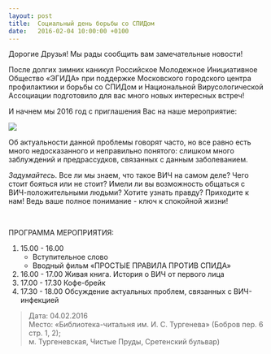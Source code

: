 ```yaml
---
layout: post
title:  Социальный день борьбы со СПИДом
date:   2016-02-04 10:00:00 +0100
---
```


Дорогие Друзья! Мы рады сообщить вам замечательные новости!

После долгих зимних каникул Российское Молодежное Инициативное Общество «ЭГИДА» при поддержке Московского городского центра профилактики и борьбы со СПИДом и Национальной Вирусологической Ассоциации подготовило для вас много новых интересных встреч! 

И начнем мы 2016 год с приглашения Вас на наше мероприятие:

![](https://dl.dropboxusercontent.com/u/3599809/egida/news/2016/02/04/poster.jpg)

Об актуальности данной проблемы говорят часто, но все равно есть много недосказанного и неправильно понятого: слишком много заблуждений и предрассудков, связанных с данным заболеванием. 

*Задумайтесь*. Все ли мы знаем, что такое ВИЧ на самом деле? Чего стоит бояться или не стоит? Имели ли вы возможность общаться с ВИЧ-положительными людьми? Хотите узнать правду? Приходите к нам! Ведь ваше полное понимание - ключ к спокойной жизни!

<!--more--> 

ПРОГРАММА МЕРОПРИЯТИЯ:

1. 15.00 - 16.00 
    * Вступительное слово
    * Вводный фильм «ПРОСТЫЕ ПРАВИЛА ПРОТИВ СПИДА»
2. 16.00 - 17.00 Живая книга. История о ВИЧ от первого лица
3. 17.00 - 17.30 Кофе-брейк
4. 17.30 - 18.00 Обсуждение актуальных проблем, связанных с ВИЧ-инфекцией

> Дата: 04.02.2016<br/>
Место: «Библиотека-читальня им. И. С. Тургенева» (Бобров пер. 6 стр. 1, 2);<br/>
м. Тургеневская, Чистые Пруды, Сретенский бульвар)
